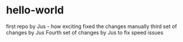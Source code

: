 # hello-world
first repo by Jus - how exciting
fixed the changes manually
third set of changes by Jus 
Fourth set of changes by Jus to fix speed issues 
